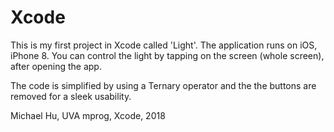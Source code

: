 # Xcode

This is my first project in Xcode called 'Light'.
The application runs on iOS, iPhone 8. You can control the light by tapping on the screen (whole screen), after opening the app.

The code is simplified by using a Ternary operator and the the buttons are removed for a sleek usability.

Michael Hu,
UVA mprog, Xcode, 2018
